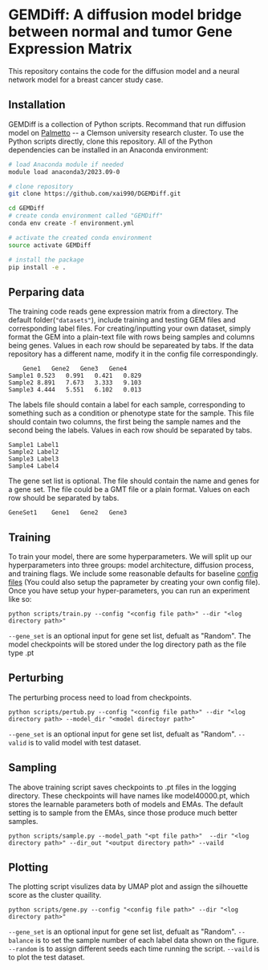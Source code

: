 # GEMDiff: A diffusion model bridge between normal and tumor Gene Expression Matrix

This repository contains the code for the diffusion model and a neural network model for a breast cancer study case. 
## Installation 

GEMDiff is a collection of Python scripts. Recommand that run diffusion model on [Palmetto](https://www.palmetto.clemson.edu/palmetto/) -- a Clemson university research cluster. To use the Python scripts directly, clone this repository.  All of the Python dependencies can be installed in an Anaconda environment:
```bash
# load Anaconda module if needed 
module load anaconda3/2023.09-0

# clone repository
git clone https://github.com/xai990/DGEMDiff.git

cd GEMDiff
# create conda environment called "GEMDiff"
conda env create -f environment.yml

# activate the created conda environment
source activate GEMDiff

# install the package
pip install -e . 

```


## Perparing data
The training code reads gene expression matrix from a directory. The default folder(`"datasets"`), include training and testing GEM files and corresponding label files. 
For creating/inputting your own dataset, simply format the GEM into a plain-text file with rows being samples and columns being genes. Values in each row should be separeated by tabs. If the data repository has a different name, modify it in the config file correspondingly. 
```
	Gene1	Gene2	Gene3	Gene4
Sample1	0.523	0.991	0.421	0.829
Sample2	8.891	7.673	3.333	9.103
Sample3	4.444	5.551	6.102	0.013
```
The labels file should contain a label for each sample, corresponding to something such as a condition or phenotype state for the sample. This file should contain two columns, the first being the sample names and the second being the labels. Values in each row should be separated by tabs.

```
Sample1	Label1
Sample2	Label2
Sample3	Label3
Sample4	Label4
```

The gene set list is optional. The file should contain the name and genes for a gene set. The file could be a GMT file or a plain format. Values on each row should be separated by tabs.
```
GeneSet1	Gene1	Gene2	Gene3
```

## Training 
To train your model, there are some hyperparameters. We will split up our hyperparameters into three groups: model architecture, diffusion process, and training flags. We include some reasonable defaults for baseline [config files](configs) (You could also setup the paprameter by creating your own config file). Once you have setup your hyper-parameters, you can run an experiment like so:


```
python scripts/train.py --config "<config file path>" --dir "<log directory path>"
```
`--gene_set` is an optional input for gene set list, defualt as "Random". The model checkpoints will be stored under the log directory path as the file type .pt 

## Perturbing
The perturbing process need to load from checkpoints. 
```
python scripts/pertub.py --config "<config file path>" --dir "<log directory path> --model_dir "<model directoyr path>" 
```
`--gene_set` is an optional input for gene set list, defualt as "Random".
`--valid` is to valid model with test dataset. 

## Sampling 
The above training script saves checkpoints to .pt files in the logging directory. These checkpoints will have names like model40000.pt, which stores the learnable parameters both of models and EMAs. The default setting is to sample from the EMAs, since those produce much better samples. 
```
python scripts/sample.py --model_path "<pt file path>"  --dir "<log directory path>" --dir_out "<output directory path>" --vaild 
```



## Plotting
The plotting script visulizes data by UMAP plot and assign the silhouette score as the cluster quaility. 
```
python scripts/gene.py --config "<config file path>" --dir "<log directory path>"  
```
`--gene_set` is an optional input for gene set list, defualt as "Random".
`--balance` is to set the sample number of each label data shown on the figure. 
`--random` is to assign different seeds each time running the script. 
`--vaild` is to plot the test dataset. 

